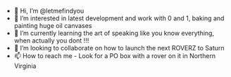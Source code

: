 - 👋 Hi, I’m @letmefindyou
- 👀 I’m interested in latest development and work with 0 and 1, baking and painting huge oil canvases
- 🌱 I’m currently learning the art of speaking like you know everything, when actually you dont !!!
- 💞️ I’m looking to collaborate on how to launch the next ROVERZ to Saturn 
- 📫 How to reach me - Look for a PO box with a rover on it in Northern Virginia 

<!---
letmefindyou/letmefindyou is a ✨ special ✨ repository because its `README.md` (this file) appears on your GitHub profile.
You can click the Preview link to take a look at your changes.
--->
